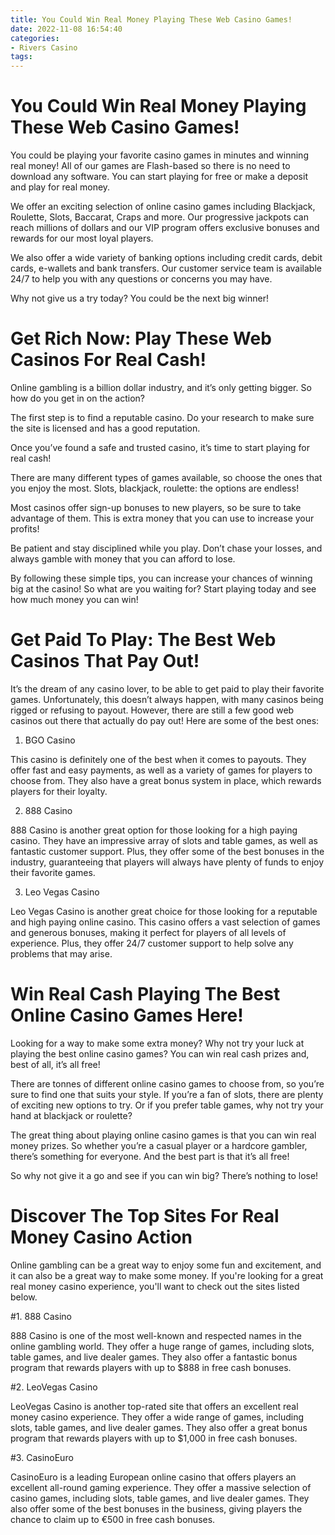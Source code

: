 ```yaml
---
title: You Could Win Real Money Playing These Web Casino Games!
date: 2022-11-08 16:54:40
categories:
- Rivers Casino
tags:
---
```



#  You Could Win Real Money Playing These Web Casino Games!

You could be playing your favorite casino games in minutes and winning real money! All of our games are Flash-based so there is no need to download any software. You can start playing for free or make a deposit and play for real money.

We offer an exciting selection of online casino games including Blackjack, Roulette, Slots, Baccarat, Craps and more. Our progressive jackpots can reach millions of dollars and our VIP program offers exclusive bonuses and rewards for our most loyal players.

We also offer a wide variety of banking options including credit cards, debit cards, e-wallets and bank transfers. Our customer service team is available 24/7 to help you with any questions or concerns you may have.

Why not give us a try today? You could be the next big winner!

#  Get Rich Now: Play These Web Casinos For Real Cash!

Online gambling is a billion dollar industry, and it’s only getting bigger. So how do you get in on the action?

The first step is to find a reputable casino. Do your research to make sure the site is licensed and has a good reputation.

Once you’ve found a safe and trusted casino, it’s time to start playing for real cash!

There are many different types of games available, so choose the ones that you enjoy the most. Slots, blackjack, roulette: the options are endless!

Most casinos offer sign-up bonuses to new players, so be sure to take advantage of them. This is extra money that you can use to increase your profits!

Be patient and stay disciplined while you play. Don’t chase your losses, and always gamble with money that you can afford to lose.

By following these simple tips, you can increase your chances of winning big at the casino! So what are you waiting for? Start playing today and see how much money you can win!

#  Get Paid To Play: The Best Web Casinos That Pay Out!

It’s the dream of any casino lover, to be able to get paid to play their favorite games. Unfortunately, this doesn’t always happen, with many casinos being rigged or refusing to payout. However, there are still a few good web casinos out there that actually do pay out! Here are some of the best ones:

1. BGO Casino

This casino is definitely one of the best when it comes to payouts. They offer fast and easy payments, as well as a variety of games for players to choose from. They also have a great bonus system in place, which rewards players for their loyalty.

2. 888 Casino

888 Casino is another great option for those looking for a high paying casino. They have an impressive array of slots and table games, as well as fantastic customer support. Plus, they offer some of the best bonuses in the industry, guaranteeing that players will always have plenty of funds to enjoy their favorite games.

3. Leo Vegas Casino

Leo Vegas Casino is another great choice for those looking for a reputable and high paying online casino. This casino offers a vast selection of games and generous bonuses, making it perfect for players of all levels of experience. Plus, they offer 24/7 customer support to help solve any problems that may arise.

#  Win Real Cash Playing The Best Online Casino Games Here!

Looking for a way to make some extra money? Why not try your luck at playing the best online casino games? You can win real cash prizes and, best of all, it’s all free!

There are tonnes of different online casino games to choose from, so you’re sure to find one that suits your style. If you’re a fan of slots, there are plenty of exciting new options to try. Or if you prefer table games, why not try your hand at blackjack or roulette?

The great thing about playing online casino games is that you can win real money prizes. So whether you’re a casual player or a hardcore gambler, there’s something for everyone. And the best part is that it’s all free!

So why not give it a go and see if you can win big? There’s nothing to lose!

#  Discover The Top Sites For Real Money Casino Action

Online gambling can be a great way to enjoy some fun and excitement, and it can also be a great way to make some money. If you're looking for a great real money casino experience, you'll want to check out the sites listed below.

#1. 888 Casino

888 Casino is one of the most well-known and respected names in the online gambling world. They offer a huge range of games, including slots, table games, and live dealer games. They also offer a fantastic bonus program that rewards players with up to $888 in free cash bonuses.

#2. LeoVegas Casino

LeoVegas Casino is another top-rated site that offers an excellent real money casino experience. They offer a wide range of games, including slots, table games, and live dealer games. They also offer a great bonus program that rewards players with up to $1,000 in free cash bonuses.

#3. CasinoEuro

CasinoEuro is a leading European online casino that offers players an excellent all-round gaming experience. They offer a massive selection of casino games, including slots, table games, and live dealer games. They also offer some of the best bonuses in the business, giving players the chance to claim up to €500 in free cash bonuses.